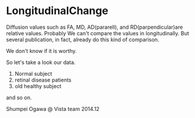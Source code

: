 LongitudinalChange
==================
Diffusion values such as FA, MD, AD(pararell), and RD(parpendicular)are relative values. Probably We can't compare the values in longitudinally. But several publication, in fact,  already do this kind of comparison.

We don't know if it is worthy. 

So let's take a look our data.
 1) Normal subject
 2) retinal disease patients
 3) old healthy subject
 
 and so on.
 
 Shumpei Ogawa @ Vista team 2014.12
